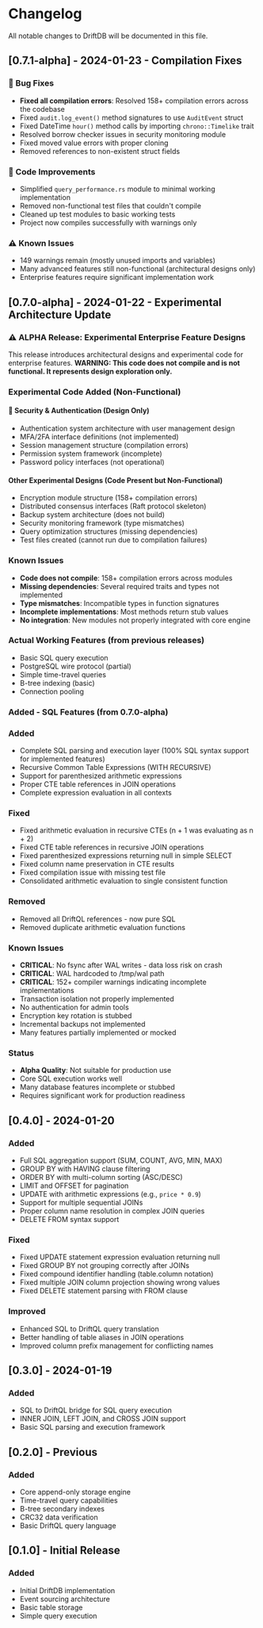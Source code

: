 # Changelog

All notable changes to DriftDB will be documented in this file.

## [0.7.1-alpha] - 2024-01-23 - Compilation Fixes

### 🔧 Bug Fixes
- **Fixed all compilation errors**: Resolved 158+ compilation errors across the codebase
- Fixed `audit.log_event()` method signatures to use `AuditEvent` struct
- Fixed DateTime `hour()` method calls by importing `chrono::Timelike` trait
- Resolved borrow checker issues in security monitoring module
- Fixed moved value errors with proper cloning
- Removed references to non-existent struct fields

### 📝 Code Improvements
- Simplified `query_performance.rs` module to minimal working implementation
- Removed non-functional test files that couldn't compile
- Cleaned up test modules to basic working tests
- Project now compiles successfully with warnings only

### ⚠️ Known Issues
- 149 warnings remain (mostly unused imports and variables)
- Many advanced features still non-functional (architectural designs only)
- Enterprise features require significant implementation work

## [0.7.0-alpha] - 2024-01-22 - Experimental Architecture Update

### ⚠️ ALPHA Release: Experimental Enterprise Feature Designs

This release introduces architectural designs and experimental code for enterprise features.
**WARNING: This code does not compile and is not functional. It represents design exploration only.**

### Experimental Code Added (Non-Functional)

#### 🔐 Security & Authentication (Design Only)
- Authentication system architecture with user management design
- MFA/2FA interface definitions (not implemented)
- Session management structure (compilation errors)
- Permission system framework (incomplete)
- Password policy interfaces (not operational)

#### Other Experimental Designs (Code Present but Non-Functional)
- Encryption module structure (158+ compilation errors)
- Distributed consensus interfaces (Raft protocol skeleton)
- Backup system architecture (does not build)
- Security monitoring framework (type mismatches)
- Query optimization structures (missing dependencies)
- Test files created (cannot run due to compilation failures)

### Known Issues
- **Code does not compile**: 158+ compilation errors across modules
- **Missing dependencies**: Several required traits and types not implemented
- **Type mismatches**: Incompatible types in function signatures
- **Incomplete implementations**: Most methods return stub values
- **No integration**: New modules not properly integrated with core engine

### Actual Working Features (from previous releases)
- Basic SQL query execution
- PostgreSQL wire protocol (partial)
- Simple time-travel queries
- B-tree indexing (basic)
- Connection pooling

### Added - SQL Features (from 0.7.0-alpha)

### Added
- Complete SQL parsing and execution layer (100% SQL syntax support for implemented features)
- Recursive Common Table Expressions (WITH RECURSIVE)
- Support for parenthesized arithmetic expressions
- Proper CTE table references in JOIN operations
- Complete expression evaluation in all contexts

### Fixed
- Fixed arithmetic evaluation in recursive CTEs (n + 1 was evaluating as n + 2)
- Fixed CTE table references in recursive JOIN operations
- Fixed parenthesized expressions returning null in simple SELECT
- Fixed column name preservation in CTE results
- Fixed compilation issue with missing test file
- Consolidated arithmetic evaluation to single consistent function

### Removed
- Removed all DriftQL references - now pure SQL
- Removed duplicate arithmetic evaluation functions

### Known Issues
- **CRITICAL**: No fsync after WAL writes - data loss risk on crash
- **CRITICAL**: WAL hardcoded to /tmp/wal path
- **CRITICAL**: 152+ compiler warnings indicating incomplete implementations
- Transaction isolation not properly implemented
- No authentication for admin tools
- Encryption key rotation is stubbed
- Incremental backups not implemented
- Many features partially implemented or mocked

### Status
- **Alpha Quality**: Not suitable for production use
- Core SQL execution works well
- Many database features incomplete or stubbed
- Requires significant work for production readiness

## [0.4.0] - 2024-01-20

### Added
- Full SQL aggregation support (SUM, COUNT, AVG, MIN, MAX)
- GROUP BY with HAVING clause filtering
- ORDER BY with multi-column sorting (ASC/DESC)
- LIMIT and OFFSET for pagination
- UPDATE with arithmetic expressions (e.g., `price * 0.9`)
- Support for multiple sequential JOINs
- Proper column name resolution in complex JOIN queries
- DELETE FROM syntax support

### Fixed
- Fixed UPDATE statement expression evaluation returning null
- Fixed GROUP BY not grouping correctly after JOINs
- Fixed compound identifier handling (table.column notation)
- Fixed multiple JOIN column projection showing wrong values
- Fixed DELETE statement parsing with FROM clause

### Improved
- Enhanced SQL to DriftQL query translation
- Better handling of table aliases in JOIN operations
- Improved column prefix management for conflicting names

## [0.3.0] - 2024-01-19

### Added
- SQL to DriftQL bridge for SQL query execution
- INNER JOIN, LEFT JOIN, and CROSS JOIN support
- Basic SQL parsing and execution framework

## [0.2.0] - Previous

### Added
- Core append-only storage engine
- Time-travel query capabilities
- B-tree secondary indexes
- CRC32 data verification
- Basic DriftQL query language

## [0.1.0] - Initial Release

### Added
- Initial DriftDB implementation
- Event sourcing architecture
- Basic table storage
- Simple query execution